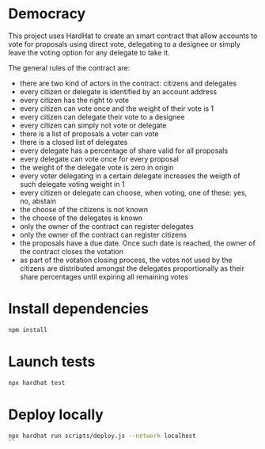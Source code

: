 # Democracy

This project uses HardHat to create an smart contract that allow accounts to vote for proposals using direct vote, delegating to a designee or simply leave the voting option for any delegate to take it.

The general rules of the contract are:

- there are two kind of actors in the contract: citizens and delegates
- every citizen or delegate is identified by an account address
- every citizen has the right to vote
- every citizen can vote once and the weight of their vote is 1
- every citizen can delegate their vote to a designee
- every citizen can simply not vote or delegate
- there is a list of proposals a voter can vote
- there is a closed list of delegates
- every delegate has a percentage of share valid for all proposals
- every delegate can vote once for every proposal
- the weight of the delegate vote is zero in origin
- every voter delegating in a certain delegate increases the weigth of such delegate voting weight in 1
- every citizen or delegate can choose, when voting, one of these: yes, no, abstain
- the choose of the citizens is not known
- the choose of the delegates is known
- only the owner of the contract can register delegates
- only the owner of the contract can register citizens
- the proposals have a due date. Once such date is reached, the owner of the contract closes the votation
- as part of the votation closing process, the votes not used by the citizens are distributed amongst the delegates proportionally as their share percentages until expiring all remaining votes

# Install dependencies

```sh
npm install
```

# Launch tests

```sh
npx hardhat test
```

# Deploy locally

```sh
npx hardhat run scripts/deploy.js --network localhost
``
```
